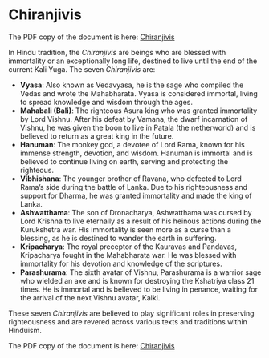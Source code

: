 # Chiranjivis

The PDF copy of the document is here: [Chiranjivis](Chiranjivis.pdf) 

In Hindu tradition, the *Chiranjivis* are beings who are blessed with immortality or an exceptionally long life, destined to live until the end of the current Kali Yuga. The seven *Chiranjivis* are:

- **Vyasa**: Also known as Vedavyasa, he is the sage who compiled the Vedas and wrote the Mahabharata. Vyasa is considered immortal, living to spread knowledge and wisdom through the ages.
- **Mahabali (Bali)**: The righteous Asura king who was granted immortality by Lord Vishnu. After his defeat by Vamana, the dwarf incarnation of Vishnu, he was given the boon to live in Patala (the netherworld) and is believed to return as a great king in the future.
- **Hanuman**: The monkey god, a devotee of Lord Rama, known for his immense strength, devotion, and wisdom. Hanuman is immortal and is believed to continue living on earth, serving and protecting the righteous.
- **Vibhishana**: The younger brother of Ravana, who defected to Lord Rama’s side during the battle of Lanka. Due to his righteousness and support for Dharma, he was granted immortality and made the king of Lanka.
- **Ashwatthama**: The son of Dronacharya, Ashwatthama was cursed by Lord Krishna to live eternally as a result of his heinous actions during the Kurukshetra war. His immortality is seen more as a curse than a blessing, as he is destined to wander the earth in suffering.
- **Kripacharya**: The royal preceptor of the Kauravas and Pandavas, Kripacharya fought in the Mahabharata war. He was blessed with immortality for his devotion and knowledge of the scriptures.
- **Parashurama**: The sixth avatar of Vishnu, Parashurama is a warrior sage who wielded an axe and is known for destroying the Kshatriya class 21 times. He is immortal and is believed to be living in penance, waiting for the arrival of the next Vishnu avatar, Kalki.

These seven *Chiranjivis* are believed to play significant roles in preserving righteousness and are revered across various texts and traditions within Hinduism.

The PDF copy of the document is here: [Chiranjivis](Chiranjivis.pdf) 
